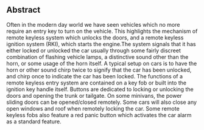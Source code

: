 ## Abstract

Often in the modern day world we have seen vehicles which no more require an entry key to turn on the vehicle. This highlights the mechanism of remote keyless system which unlocks the doors, and a remote keyless ignition system (RKI), which starts the engine.The system signals that it has either locked or unlocked the car usually through some fairly discreet combination of flashing vehicle lamps, a distinctive sound other than the horn, or some usage of the horn itself. A typical setup on cars is to have the horn or other sound chirp twice to signify that the car has been unlocked, and chirp once to indicate the car has been locked. The functions of a remote keyless entry system are contained on a key fob or built into the ignition key handle itself. Buttons are dedicated to locking or unlocking the doors and opening the trunk or tailgate. On some minivans, the power sliding doors can be opened/closed remotely. Some cars will also close any open windows and roof when remotely locking the car. Some remote keyless fobs also feature a red panic button which activates the car alarm as a standard feature.
